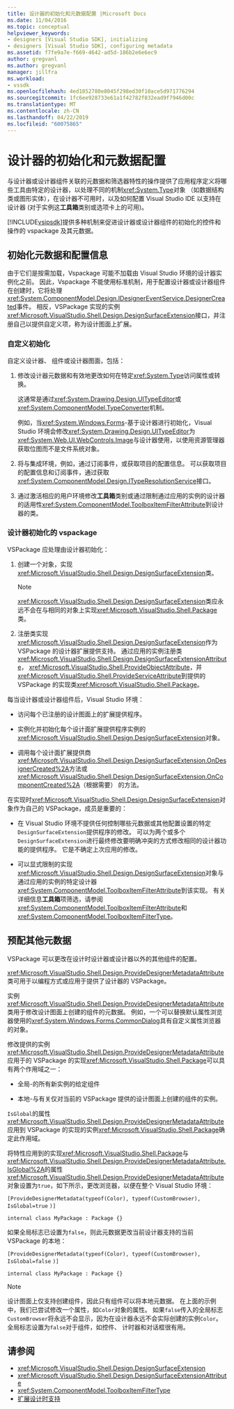 ```yaml
---
title: 设计器的初始化和元数据配置 |Microsoft Docs
ms.date: 11/04/2016
ms.topic: conceptual
helpviewer_keywords:
- designers [Visual Studio SDK], initializing
- designers [Visual Studio SDK], configuring metadata
ms.assetid: f7fe9a7e-f669-4642-ad5d-186b2e6e6ec9
author: gregvanl
ms.author: gregvanl
manager: jillfra
ms.workload:
- vssdk
ms.openlocfilehash: 4ed1852780e8045f298ed30f10ace5d971776294
ms.sourcegitcommit: 1fc6ee928733e61a1f42782f832ead9f7946d00c
ms.translationtype: MT
ms.contentlocale: zh-CN
ms.lasthandoff: 04/22/2019
ms.locfileid: "60075865"
---
```

# <a name="designer-initialization-and-metadata-configuration"></a>设计器的初始化和元数据配置

与设计器或设计器组件关联的元数据和筛选器特性的操作提供了应用程序定义将哪些工具由特定的设计器，以处理不同的机制<xref:System.Type>对象 （如数据结构类或图形实体），在设计器不可用时，以及如何配置 Visual Studio IDE 以支持在设计器 (对于实例这**工具箱**类别或选项卡上的可用)。

[!INCLUDE[vsipsdk](../extensibility/includes/vsipsdk_md.md)]提供多种机制来促进设计器或设计器组件的初始化的控件和操作的 vspackage 及其元数据。

## <a name="initialize-metadata-and-configuration-information"></a>初始化元数据和配置信息
 由于它们是按需加载，Vspackage 可能不加载由 Visual Studio 环境的设计器实例化之前。 因此，Vspackage 不能使用标准机制，用于配置设计器或设计器组件在创建时，它将处理<xref:System.ComponentModel.Design.IDesignerEventService.DesignerCreated>事件。 相反，VSPackage 实现的实例<xref:Microsoft.VisualStudio.Shell.Design.DesignSurfaceExtension>接口，并注册自己以提供自定义项，称为设计图面上扩展。

### <a name="customize-initialization"></a>自定义初始化

自定义设计器、 组件或设计器图面，包括：

1. 修改设计器元数据和有效地更改如何在特定<xref:System.Type>访问属性或转换。

    这通常是通过<xref:System.Drawing.Design.UITypeEditor>或<xref:System.ComponentModel.TypeConverter>机制。

    例如，当<xref:System.Windows.Forms>-基于设计器进行初始化，Visual Studio 环境会修改<xref:System.Drawing.Design.UITypeEditor>为<xref:System.Web.UI.WebControls.Image>与设计器使用，以使用资源管理器获取位图而不是文件系统对象。

2. 将与集成环境，例如，通过订阅事件，或获取项目的配置信息。 可以获取项目的配置信息和订阅事件，通过获取<xref:System.ComponentModel.Design.ITypeResolutionService>接口。

3. 通过激活相应的用户环境修改**工具箱**类别或通过限制通过应用的实例的设计器的适用性<xref:System.ComponentModel.ToolboxItemFilterAttribute>到设计器的类。

### <a name="designer-initialization-by-a-vspackage"></a>设计器初始化的 vspackage

VSPackage 应处理由设计器初始化：

1. 创建一个对象，实现<xref:Microsoft.VisualStudio.Shell.Design.DesignSurfaceExtension>类。

   > [!NOTE]
   > <xref:Microsoft.VisualStudio.Shell.Design.DesignSurfaceExtension>类应永远不会在与相同的对象上实现<xref:Microsoft.VisualStudio.Shell.Package>类。

2. 注册类实现<xref:Microsoft.VisualStudio.Shell.Design.DesignSurfaceExtension>作为 VSPackage 的设计器扩展提供支持。 通过应用的实例注册类<xref:Microsoft.VisualStudio.Shell.Design.DesignSurfaceExtensionAttribute>， <xref:Microsoft.VisualStudio.Shell.ProvideObjectAttribute>，并<xref:Microsoft.VisualStudio.Shell.ProvideServiceAttribute>到提供的 VSPackage 的实现类<xref:Microsoft.VisualStudio.Shell.Package>。

每当设计器或设计器组件后，Visual Studio 环境：

- 访问每个已注册的设计图面上的扩展提供程序。

- 实例化并初始化每个设计面扩展提供程序实例的<xref:Microsoft.VisualStudio.Shell.Design.DesignSurfaceExtension>对象。

- 调用每个设计面扩展提供商<xref:Microsoft.VisualStudio.Shell.Design.DesignSurfaceExtension.OnDesignerCreated%2A>方法或<xref:Microsoft.VisualStudio.Shell.Design.DesignSurfaceExtension.OnComponentCreated%2A>（根据需要） 的方法。

在实现时<xref:Microsoft.VisualStudio.Shell.Design.DesignSurfaceExtension>对象作为自己的 VSPackage，成员是重要的：

- 在 Visual Studio 环境不提供任何控制哪些元数据或其他配置设置的特定`DesignSurfaceExtension`提供程序的修改。 可以为两个或多个`DesignSurfaceExtension`进行最终修改要明确冲突的方式修改相同的设计器功能的提供程序。 它是不确定上次应用的修改。

- 可以显式限制的实现<xref:Microsoft.VisualStudio.Shell.Design.DesignSurfaceExtension>对象与通过应用的实例的特定设计器<xref:System.ComponentModel.ToolboxItemFilterAttribute>到该实现。 有关详细信息**工具箱**项筛选，请参阅<xref:System.ComponentModel.ToolboxItemFilterAttribute>和<xref:System.ComponentModel.ToolboxItemFilterType>。

## <a name="additional-metadata-provisioning"></a>预配其他元数据

VSPackage 可以更改在设计时设计器或设计器以外的其他组件的配置。

<xref:Microsoft.VisualStudio.Shell.Design.ProvideDesignerMetadataAttribute>类可用于以编程方式或应用于提供了设计器的 VSPackage。

实例<xref:Microsoft.VisualStudio.Shell.Design.ProvideDesignerMetadataAttribute>类用于修改设计图面上创建的组件的元数据。 例如，一个可以替换默认属性浏览器使用的<xref:System.Windows.Forms.CommonDialog>具有自定义属性浏览器的对象。

修改提供的实例<xref:Microsoft.VisualStudio.Shell.Design.ProvideDesignerMetadataAttribute>应用于的 VSPackage 的实现<xref:Microsoft.VisualStudio.Shell.Package>可以具有两个作用域之一：

- 全局-的所有新实例的给定组件

- 本地-与有关仅对当前的 VSPackage 提供的设计图面上创建的组件的实例。

`IsGlobal`的属性<xref:Microsoft.VisualStudio.Shell.Design.ProvideDesignerMetadataAttribute>应用到 VSPackage 的实现的实例<xref:Microsoft.VisualStudio.Shell.Package>确定此作用域。

将特性应用到的实现<xref:Microsoft.VisualStudio.Shell.Package>与<xref:Microsoft.VisualStudio.Shell.Design.ProvideDesignerMetadataAttribute.IsGlobal%2A>的属性<xref:Microsoft.VisualStudio.Shell.Design.ProvideDesignerMetadataAttribute>对象设置为`true`，如下所示，更改浏览器，以便在整个 Visual Studio 环境：

`[ProvideDesignerMetadata(typeof(Color), typeof(CustomBrowser),`   `IsGlobal=true`  `)]`

`internal class MyPackage : Package {}`

如果全局标志已设置为`false`，则此元数据更改当前设计器支持的当前 VSPackage 的本地：

`[ProvideDesignerMetadata(typeof(Color), typeof(CustomBrowser),`   `IsGlobal=false`  `)]`

`internal class MyPackage : Package {}`

> [!NOTE]
> 设计图面上仅支持创建组件，因此只有组件可以将本地元数据。 在上面的示例中，我们已尝试修改一个属性，如`Color`对象的属性。 如果`false`传入的全局标志`CustomBrowser`将永远不会显示，因为在设计器永远不会实际创建的实例`Color`。 全局标志设置为`false`对于组件，如控件、 计时器和对话框很有用。

## <a name="see-also"></a>请参阅

- <xref:Microsoft.VisualStudio.Shell.Design.DesignSurfaceExtension>
- <xref:Microsoft.VisualStudio.Shell.Design.DesignSurfaceExtensionAttribute>
- <xref:System.ComponentModel.ToolboxItemFilterType>
- [扩展设计时支持](https://msdn.microsoft.com/Library/d6ac8a6a-42fd-4bc8-bf33-b212811297e2)